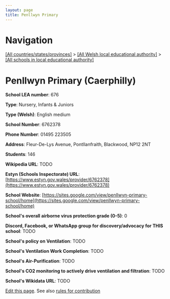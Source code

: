 ```yaml
---
layout: page
title: Penllwyn Primary
---
```

# Navigation

[[All countries/states/provinces]](../../..) > [[All Welsh local educational authority]](../..) > [[All schools in local educational authority]](..)

# Penllwyn Primary (Caerphilly)

**School LEA number**: 676

**Type**: Nursery, Infants & Juniors

**Type (Welsh)**: English medium

**School Number**: 6762378

**Phone Number**: 01495 223505

**Address**: Fleur-De-Lys Avenue, Pontllanfraith, Blackwood, NP12 2NT

**Students**: 146

**Wikipedia URL**: TODO

**Estyn (Schools Inspectorate) URL**: [https://www.estyn.gov.wales/provider/6762378](https://www.estyn.gov.wales/provider/6762378)

**School Website**: [https://sites.google.com/view/penllwyn-primary-school/home](https://sites.google.com/view/penllwyn-primary-school/home)

**School's overall airborne virus protection grade (0-5)**: 0

**Discord, Facebook, or WhatsApp group for discovery/advocacy for THIS school**: TODO

**School's policy on Ventilation**: TODO

**School's Ventilation Work Completion**: TODO

**School's Air-Purification**: TODO

**School's CO2 monitoring to actively drive ventilation and filtration**: TODO

**School's Wikidata URL**: TODO




[Edit this page](https://github.com/VentilationProject/Wales/edit/prif/./Caerphilly/Penllwyn_Primary.md). See also [rules for contribution](../../../contribution-rules/)